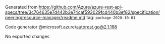 Generated from https://github.com/Azure/azure-rest-api-specs/tree/3c764635e7d442b3e74caf593029fcd440b3ef82/specification/peering/resource-manager/readme.md tag: `package-2020-10-01`

Code generator @microsoft.azure/autorest.go@2.1.168

No exported changes